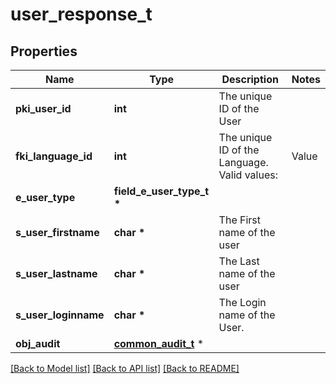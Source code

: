 # user_response_t

## Properties
Name | Type | Description | Notes
------------ | ------------- | ------------- | -------------
**pki_user_id** | **int** | The unique ID of the User | 
**fki_language_id** | **int** | The unique ID of the Language.  Valid values:  |Value|Description| |-|-| |1|French| |2|English| | 
**e_user_type** | **field_e_user_type_t \*** |  | 
**s_user_firstname** | **char \*** | The First name of the user | 
**s_user_lastname** | **char \*** | The Last name of the user | 
**s_user_loginname** | **char \*** | The Login name of the User. | 
**obj_audit** | [**common_audit_t**](common_audit.md) \* |  | 

[[Back to Model list]](../README.md#documentation-for-models) [[Back to API list]](../README.md#documentation-for-api-endpoints) [[Back to README]](../README.md)


